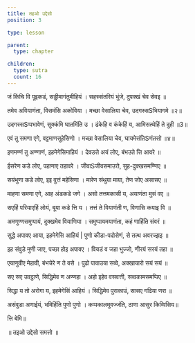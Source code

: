```yaml
---
title: तहओ उद्देसो
position: 3

type: lesson

parent:
  type: chapter

children: 
  type: sutra
  count: 16
---
```


जं किंचि वि पूइकडं, सड्ढीमागंतुमीहियं ।
सहस्संतरियं भुंजे, दुपक्खं चेव सेवइ ॥

तमेव अवियाणंता, विसमंसि अकोविया ।
मच्छा वेसालिया चेव, उदगस्सSभियागमे ॥२॥

उदगस्सSप्पभावेणं, सुक्कंमि घातमिंति उ ।
ढंकेहि व कंकेहिं य, आमिसत्थेहिं ते दुही ॥3॥

एवं तु समणा एगे, वट्टमाणसुहेसिणो ।
मच्छा वेसालिया चेव, घायमेसंतिSणंतसो ॥४॥

इणमण्णं तु अण्णाणं, इहमेगेसिमाहियं ।
देवउत्ते अयं लोए, बंभउते त्ति आवरे ॥

ईसरेण कडे लोए, पहाणाए तहावरे ।
जीवाSजीवसमाउत्ते, सुह-दुक्खसमण्णिए ॥

सयंभुणा कडे लोए, इइ वुत्तं महेसिणा ।
मारेण संथुया माया, तेण जोए असासए ॥

माहणा समणा एगे, आह अंडकडे जगे ।
असो तत्तमकासी य, अयाणंता मुसं वए ॥

सएहिं परियाएहिं लोयं, बूया कडे त्ति य ।
तत्तं ते वियाणंती ण, विणासि कयाइ वि ॥

अमणुण्णसमुप्पायं, दुक्खमेव वियाणिया ।
समुप्पायमयाणंता, कहं णाहिंति संवरं ॥

सुद्धे अपावए आया, इहमेगेसि आहियं |
पुणो कीडा-पदोसेणं, से तत्थ अवरज्झइ ॥

इह संवुडे मुणी जाए, पच्छा होइ अपावए ।
वियडं व जहा भुज्जो, णीरयं सरयं तहा ॥

एयाणुवीए मेहावी, बंभचेरे ण ते वसे ।
पुढो पावाउया सव्वे, अक्खायारो सयं सयं ॥

सए सए उवट्ठाणे, सिद्धिमेव ण अण्णहा ।
अहो इहेव वसवत्ती, सव्वकामसमप्पिए ॥

सिद्धा य तो अरोगा य, इहमेगेसिं आहियं ।
सिद्धिमेव पुराकाउं, सासए गढिया णरा ॥

असंवुडा अणाईयं, भमिहिंति पुणो पुणो ।
कप्पकालमुवज्जंति, ठाणा आसुर किव्विसिय॥ 

त्ति बेमि॥

॥ तइओ उद्देसो समत्तो ॥